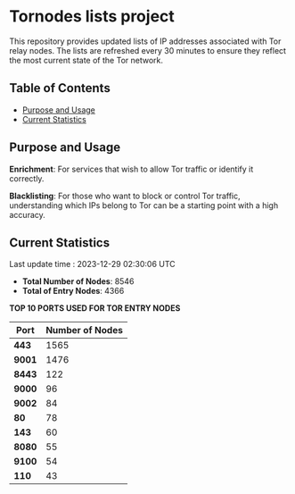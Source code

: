 # Tornodes lists project

This repository provides updated lists of IP addresses associated with Tor relay nodes. The lists are refreshed every 30 minutes to ensure they reflect the most current state of the Tor network.

## Table of Contents

- [Purpose and Usage](#purpose-and-usage)
- [Current Statistics](#current-statistics)


## Purpose and Usage

**Enrichment**: For services that wish to allow Tor traffic or identify it correctly.

**Blacklisting**: For those who want to block or control Tor traffic, understanding which IPs belong to Tor can be a starting point with a high accuracy.

## Current Statistics

Last update time : 2023-12-29 02:30:06 UTC

- **Total Number of Nodes**: 8546
- **Total of Entry Nodes**: 4366

**TOP 10 PORTS USED FOR TOR ENTRY NODES**

| **Port** | **Number of Nodes** |
|------|-----------------|
| **443**   | 1565  |
| **9001**   | 1476  |
| **8443**   | 122  |
| **9000**   | 96  |
| **9002**   | 84  |
| **80**   | 78  |
| **143**   | 60  |
| **8080**   | 55  |
| **9100**   | 54  |
| **110**   | 43  |

